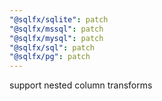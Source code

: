 ```yaml
---
"@sqlfx/sqlite": patch
"@sqlfx/mssql": patch
"@sqlfx/mysql": patch
"@sqlfx/sql": patch
"@sqlfx/pg": patch
---
```


support nested column transforms
